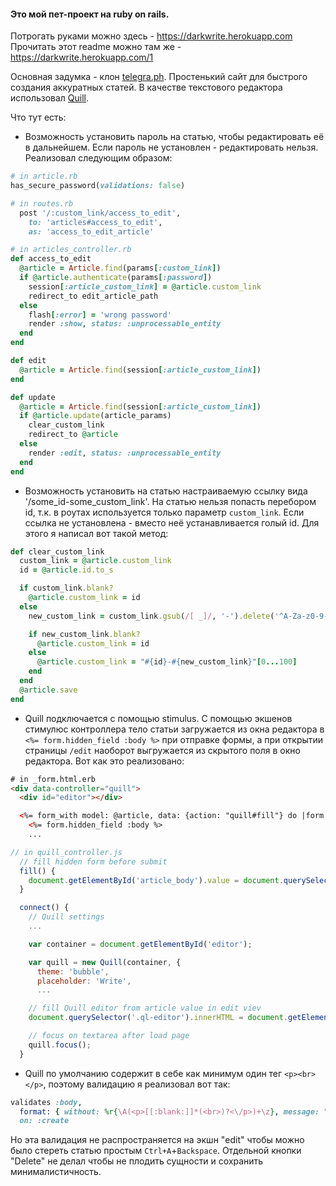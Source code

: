 #### Это мой пет-проект на ruby on rails.

Потрогать руками можно здесь - https://darkwrite.herokuapp.com
Прочитать этот readme можно там же - https://darkwrite.herokuapp.com/1

Основная задумка - клон [telegra.ph](https://telegra.ph/). Простенький сайт для быстрого создания аккуратных статей.
В качестве текстового редактора использовал [Quill](https://quilljs.com/).

Что тут есть:

* Возможность установить пароль на статью, чтобы редактировать её в дальнейшем. Если пароль не установлен - редактировать нельзя.
Реализовал следующим образом:
```ruby
# in article.rb
has_secure_password(validations: false)

# in routes.rb
  post '/:custom_link/access_to_edit',
    to: 'articles#access_to_edit',
    as: 'access_to_edit_article'

# in articles_controller.rb
def access_to_edit
  @article = Article.find(params[:custom_link])
  if @article.authenticate(params[:password])
    session[:article_custom_link] = @article.custom_link
    redirect_to edit_article_path
  else
    flash[:error] = 'wrong password'
    render :show, status: :unprocessable_entity
  end
end

def edit
  @article = Article.find(session[:article_custom_link])
end

def update
  @article = Article.find(session[:article_custom_link])
  if @article.update(article_params)
    clear_custom_link
    redirect_to @article
  else
    render :edit, status: :unprocessable_entity
  end
end
```

* Возможность установить на статью настраиваемую ссылку вида '/some_id-some_custom_link'. На статью нельзя попасть перебором id, т.к. в роутах используется только параметр `custom_link`. Если ссылка не установлена - вместо неё устанавливается голый id.
Для этого я написал вот такой метод:
```ruby
def clear_custom_link
  custom_link = @article.custom_link
  id = @article.id.to_s

  if custom_link.blank?
    @article.custom_link = id
  else
    new_custom_link = custom_link.gsub(/[ _]/, '-').delete('^A-Za-z0-9-')

    if new_custom_link.blank?
      @article.custom_link = id
    else
      @article.custom_link = "#{id}-#{new_custom_link}"[0...100]
    end
  end
  @article.save
end
```

* Quill подключается с помощью stimulus. С помощью экшенов стимулюс контроллера тело статьи загружается из окна редактора в `<%= form.hidden_field :body %>` при отправке формы, а при открытии страницы `/edit` наоборот выгружается из скрытого поля в окно редактора.
Вот как это реализовано:
```html
# in _form.html.erb
<div data-controller="quill">
  <div id="editor"></div>

  <%= form_with model: @article, data: {action: "quill#fill"} do |form| %>
    <%= form.hidden_field :body %>
    ...
```
```js
// in quill_controller.js
  // fill hidden form before submit
  fill() {
    document.getElementById('article_body').value = document.querySelector('.ql-editor').innerHTML
  }

  connect() {
    // Quill settings
    ...

    var container = document.getElementById('editor');

    var quill = new Quill(container, {
      theme: 'bubble',
      placeholder: 'Write',
      ...

    // fill Quill editor from article value in edit viev
    document.querySelector('.ql-editor').innerHTML = document.getElementById('article_body').value;

    // focus on textarea after load page
    quill.focus();
  }
```

* Quill по умолчанию содержит в себе как минимум один тег `<p><br></p>`, поэтому валидацию я реализовал вот так:
```ruby
validates :body,
  format: { without: %r{\A(<p>[[:blank:]]*(<br>)?<\/p>)+\z}, message: "can't be blank" },
  on: :create
```
Но эта валидация не распространяется на экшн "edit" чтобы можно было стереть статью простым `Ctrl+A`+`Backspace`. Отдельной кнопки "Delete" не делал чтобы не плодить сущности и сохранить минималистичность.
